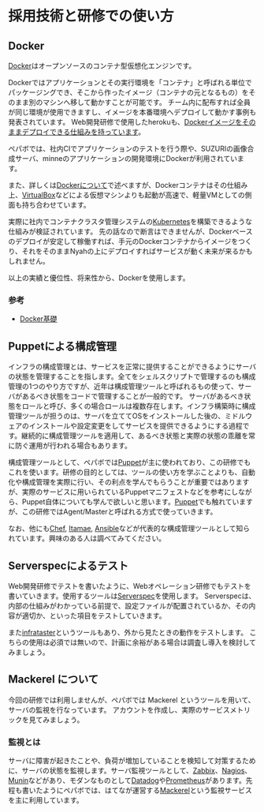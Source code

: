 # 採用技術と研修での使い方

## Docker

[Docker](https://www.docker.com/)はオープンソースのコンテナ型仮想化エンジンです。

Dockerではアプリケーションとその実行環境を「コンテナ」と呼ばれる単位でパッケージングでき、そこから作ったイメージ（コンテナの元となるもの）をそのまま別のマシンへ移して動かすことが可能です。
チーム内に配布すれば全員が同じ環境が使用できますし、イメージを本番環境へデプロイして動かす事例も発表されています。
Web開発研修で使用したherokuも、[Dockerイメージをそのままデプロイできる仕組みを持っています](https://devcenter.heroku.com/changelog-items/926)。

ペパボでは、社内CIでアプリケーションのテストを行う際や、SUZURIの画像合成サーバ、minneのアプリケーションの開発環境にDockerが利用されています。

また、詳しくは[Dockerについて](docker.md)で述べますが、Dockerコンテナはその仕組み上、[VirtualBox](https://www.virtualbox.org/)などによる仮想マシンよりも起動が高速で、軽量VMとしての側面も持ち合わせています。

実際に社内でコンテナクラスタ管理システムの[Kubernetes](https://kubernetes.io/)を構築できるような仕組みが検証されています。
先の話なので断言はできませんが、Dockerベースのデプロイが安定して稼働すれば、手元のDockerコンテナからイメージをつくり、それをそのままNyahの上にデプロイすればサービスが動く未来が来るかもしれません。

以上の実績と優位性、将来性から、Dockerを使用します。

### 参考

- [Docker基礎](http://www.slideshare.net/mainya/dockerdocker09-010)

## Puppetによる構成管理

インフラの構成管理とは、サービスを正常に提供することができるようにサーバの状態を管理することを指します。全てをシェルスクリプトで管理するのも構成管理の1つのやり方ですが、近年は構成管理ツールと呼ばれるもの使って、サーバがあるべき状態をコードで管理することが一般的です。
サーバがあるべき状態をロールと呼び、多くの場合ロールは複数存在します。インフラ構築時に構成管理ツールが担うのは、サーバを立ててOSをインストールした後の、ミドルウェアのインストールや設定変更をしてサービスを提供できるようにする過程です。継続的に構成管理ツールを適用して、あるべき状態と実際の状態の乖離を常に防ぐ運用が行われる場合もあります。

構成管理ツールとして、ペパボでは[Puppet](https://puppet.com/product/how-puppet-works)が主に使われており、この研修でもこれを使います。研修の目的としては、ツールの使い方を学ぶことよりも、自動化や構成管理を実際に行い、その利点を学んでもらうことが重要ではありますが、実際のサービスに用いられているPuppetマニフェストなどを参考にしながら、Puppet自体についても学んで欲しいと思います。[Puppet](puppet.md)でも触れていますが、この研修ではAgent/Masterと呼ばれる方式で使っていきます。

なお、他にも[Chef](https://www.chef.io/chef/), [Itamae](http://itamae.kitchen/), [Ansible](https://www.ansible.com/)などが代表的な構成管理ツールとして知られています。興味のある人は調べてみてください。

## Serverspecによるテスト

Web開発研修でテストを書いたように、Webオペレーション研修でもテストを書いていきます。使用するツールは[Serverspec](https://github.com/mizzy/serverspec)を使用します。
Serverspecは、内部の仕組みがわかっている前提で、設定ファイルが配置されているか、その内容が適切か、といった項目をテストしていきます。

また[infrataster](https://github.com/ryotarai/infrataster)というツールもあり、外から見たときの動作をテストします。
こちらの使用は必須では無いので、計画に余裕がある場合は調査し導入を検討してみましょう。

## Mackerel について

今回の研修では利用しませんが、ペパボでは Mackerel というツールを用いて、サーバの監視を行なっています。
アカウントを作成し、実際のサービスメトリックを見てみましょう。

### 監視とは

サーバに障害が起きたことや、負荷が増加していることを検知して対策するために、サーバの状態を監視します。サーバ監視ツールとして、[Zabbix](http://www.zabbix.com/)、[Nagios](https://www.nagios.org/)、[Munin](http://munin-monitoring.org/)などがあり、モダンなものとして[Datadog](https://www.datadoghq.com/)や[Prometheus](https://prometheus.io/)があります。先程も書いたようにペパボでは、はてなが運営する[Mackerel](https://mackerel.io)という監視サービスを主に利用しています。
